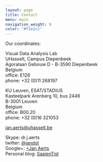 ```yaml
---
layout: page
title: Contact
menu: main
navigation_weight: 9
color: "#f1e2cc"
---
```

Our coordinates:

Visual Data Analysis Lab<br/>
UHasselt, Campus Diepenbeek<br/>
Agoralaan Gebouw D - B-3590 Diepenbeek<br/>
Belgium<br/>
office: E126<br/>
phone: +32 (0)11 268197

KU Leuven, ESAT/STADIUS<br/>
Kasteelpark Arenberg 10, bus 2446<br/>
B-3001 Leuven<br/>
Belgium<br/>
office: B00.20<br/>
phone: +32 (0)16 321053<br/>

jan.aerts@uhasselt.be

Skype: dr.j.aerts<br/>
twitter: [@jandot](http://twitter.com/jandot)<br/>
Google+: [+Jan Aerts](https://plus.google.com/u/0/110144902760205526841)<br/>
Personal blog: [SaaienTist](http://saaientist.blogspot.com)
